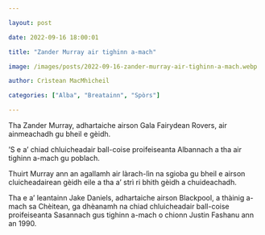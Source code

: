 ```yaml
---

layout: post

date: 2022-09-16 18:00:01

title: "Zander Murray air tighinn a-mach"

image: /images/posts/2022-09-16-zander-murray-air-tighinn-a-mach.webp

author: Crìstean MacMhìcheil

categories: ["Alba", "Breatainn", "Spòrs"]

---
```


Tha Zander Murray, adhartaiche airson Gala Fairydean Rovers, air ainmeachadh gu bheil e gèidh.

’S e a’ chiad chluicheadair ball-coise proifeiseanta Albannach a tha air tighinn a-mach gu poblach.

Thuirt Murray ann an agallamh air làrach-lìn na sgioba gu bheil e airson cluicheadairean gèidh eile a tha a’ strì ri bhith gèidh a chuideachadh.

Tha e a’ leantainn Jake Daniels, adhartaiche airson Blackpool, a thàinig a-mach sa Chèitean, ga dhèanamh na chiad chluicheadair ball-coise proifeiseanta Sasannach gus tighinn a-mach o chionn Justin Fashanu ann an 1990.
